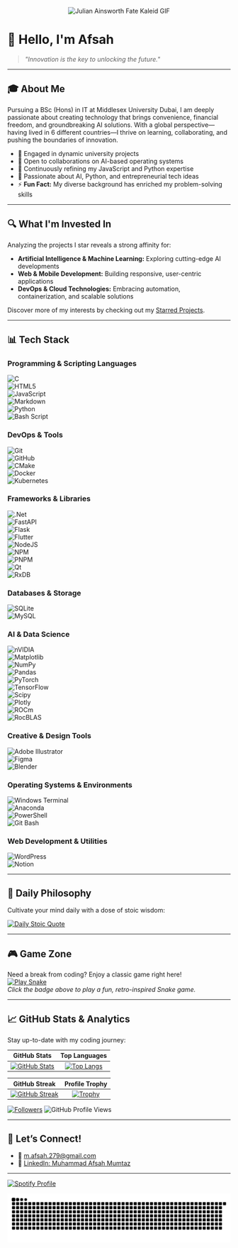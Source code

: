<!-- Animated Header GIF -->
<p align="center">
  <img src="https://media1.tenor.com/m/SmFyi15byc8AAAAC/julian-ainsworth-fate-kaleid.gif" alt="Julian Ainsworth Fate Kaleid GIF" style="max-width:100%;" />
</p>

# 👋 Hello, I'm Afsah

> *"Innovation is the key to unlocking the future."*

---

## 🎓 About Me

Pursuing a BSc (Hons) in IT at Middlesex University Dubai, I am deeply passionate about creating technology that brings convenience, financial freedom, and groundbreaking AI solutions. With a global perspective—having lived in 6 different countries—I thrive on learning, collaborating, and pushing the boundaries of innovation.

- 🔭 Engaged in dynamic university projects  
- 👯 Open to collaborations on AI-based operating systems  
- 🌱 Continuously refining my JavaScript and Python expertise  
- 💬 Passionate about AI, Python, and entrepreneurial tech ideas  
- ⚡ **Fun Fact:** My diverse background has enriched my problem-solving skills

---

## 🔍 What I'm Invested In

Analyzing the projects I star reveals a strong affinity for:
- **Artificial Intelligence & Machine Learning:** Exploring cutting-edge AI developments  
- **Web & Mobile Development:** Building responsive, user-centric applications  
- **DevOps & Cloud Technologies:** Embracing automation, containerization, and scalable solutions

Discover more of my interests by checking out my [Starred Projects](https://github.com/NAME0x0?tab=stars).

---

## 📊 Tech Stack

### Programming & Scripting Languages
![C](https://img.shields.io/badge/c-%2300599C.svg?style=for-the-badge&logo=c&logoColor=white)  
![HTML5](https://img.shields.io/badge/html5-%23E34F26.svg?style=for-the-badge&logo=html5&logoColor=white)  
![JavaScript](https://img.shields.io/badge/javascript-%23323330.svg?style=for-the-badge&logo=javascript&logoColor=%23F7DF1E)  
![Markdown](https://img.shields.io/badge/markdown-%23000000.svg?style=for-the-badge&logo=markdown&logoColor=white)  
![Python](https://img.shields.io/badge/python-3670A0?style=for-the-badge&logo=python&logoColor=ffdd54)  
![Bash Script](https://img.shields.io/badge/bash_script-%23121011.svg?style=for-the-badge&logo=gnu-bash&logoColor=white)

### DevOps & Tools
![Git](https://img.shields.io/badge/git-%23F05033.svg?style=for-the-badge&logo=git&logoColor=white)  
![GitHub](https://img.shields.io/badge/github-%23121011.svg?style=for-the-badge&logo=github&logoColor=white)  
![CMake](https://img.shields.io/badge/CMake-%23008FBA.svg?style=for-the-badge&logo=cmake&logoColor=white)  
![Docker](https://img.shields.io/badge/docker-%230db7ed.svg?style=for-the-badge&logo=docker&logoColor=white)  
![Kubernetes](https://img.shields.io/badge/kubernetes-%23326ce5.svg?style=for-the-badge&logo=kubernetes&logoColor=white)

### Frameworks & Libraries
![.Net](https://img.shields.io/badge/.NET-5C2D91?style=for-the-badge&logo=.net&logoColor=white)  
![FastAPI](https://img.shields.io/badge/FastAPI-005571?style=for-the-badge&logo=fastapi)  
![Flask](https://img.shields.io/badge/flask-%23000.svg?style=for-the-badge&logo=flask&logoColor=white)  
![Flutter](https://img.shields.io/badge/Flutter-%2302569B.svg?style=for-the-badge&logo=Flutter&logoColor=white)  
![NodeJS](https://img.shields.io/badge/node.js-6DA55F?style=for-the-badge&logo=node.js&logoColor=white)  
![NPM](https://img.shields.io/badge/NPM-%23CB3837.svg?style=for-the-badge&logo=npm&logoColor=white)  
![PNPM](https://img.shields.io/badge/pnpm-%234a4a4a.svg?style=for-the-badge&logo=pnpm&logoColor=f69220)  
![Qt](https://img.shields.io/badge/Qt-%23217346.svg?style=for-the-badge&logo=Qt&logoColor=white)  
![RxDB](https://img.shields.io/badge/rxdb-%238D1F89.svg?style=for-the-badge&logo=rxdb&logoColor=white)

### Databases & Storage
![SQLite](https://img.shields.io/badge/sqlite-%2307405e.svg?style=for-the-badge&logo=sqlite&logoColor=white)  
![MySQL](https://img.shields.io/badge/MySQL-4479A1?style=for-the-badge&logo=mysql&logoColor=white)

### AI & Data Science
![nVIDIA](https://img.shields.io/badge/cuda-000000.svg?style=for-the-badge&logo=nVIDIA&logoColor=green)  
![Matplotlib](https://img.shields.io/badge/Matplotlib-%23ffffff.svg?style=for-the-badge&logo=Matplotlib&logoColor=black)  
![NumPy](https://img.shields.io/badge/numpy-%23013243.svg?style=for-the-badge&logo=numpy&logoColor=white)  
![Pandas](https://img.shields.io/badge/pandas-%23150458.svg?style=for-the-badge&logo=pandas&logoColor=white)  
![PyTorch](https://img.shields.io/badge/PyTorch-%23EE4C2C.svg?style=for-the-badge&logo=PyTorch&logoColor=white)  
![TensorFlow](https://img.shields.io/badge/TensorFlow-%23FF6F00.svg?style=for-the-badge&logo=TensorFlow&logoColor=white)  
![Scipy](https://img.shields.io/badge/SciPy-%230C55A5.svg?style=for-the-badge&logo=scipy&logoColor=white)  
![Plotly](https://img.shields.io/badge/Plotly-%233F4F75.svg?style=for-the-badge&logo=plotly&logoColor=white)  
![ROCm](https://img.shields.io/badge/ROCm-%23EE4C2C.svg?style=for-the-badge&logo=AMD&logoColor=white)  
![RocBLAS](https://img.shields.io/badge/RocBLAS-%23ED1C24.svg?style=for-the-badge&logo=amd&logoColor=white)

### Creative & Design Tools
![Adobe Illustrator](https://img.shields.io/badge/adobe%20illustrator-%23FF9A00.svg?style=for-the-badge&logo=adobe%20illustrator&logoColor=white)  
![Figma](https://img.shields.io/badge/figma-%23F24E1E.svg?style=for-the-badge&logo=figma&logoColor=white)  
![Blender](https://img.shields.io/badge/blender-%23F5792A.svg?style=for-the-badge&logo=blender&logoColor=white)

### Operating Systems & Environments
![Windows Terminal](https://img.shields.io/badge/Windows%20Terminal-%234D4D4D.svg?style=for-the-badge&logo=windows-terminal&logoColor=white)  
![Anaconda](https://img.shields.io/badge/Anaconda-%2344A833.svg?style=for-the-badge&logo=anaconda&logoColor=white)  
![PowerShell](https://img.shields.io/badge/PowerShell-%235391FE.svg?style=for-the-badge&logo=powershell&logoColor=white)  
![Git Bash](https://img.shields.io/badge/Git%20Bash-%23121011.svg?style=for-the-badge&logo=git&logoColor=white)

### Web Development & Utilities
![WordPress](https://img.shields.io/badge/WordPress-%23117AC9.svg?style=for-the-badge&logo=WordPress&logoColor=white)  
![Notion](https://img.shields.io/badge/Notion-%23000000.svg?style=for-the-badge&logo=notion&logoColor=white)

---

## 🧘 Daily Philosophy

Cultivate your mind daily with a dose of stoic wisdom:

[![Daily Stoic Quote](https://readme-daily-quotes.vercel.app/api?category=stoicism&theme=dark)](https://github.com/cheehwatang/github-readme-daily-quotes)

---

## 🎮 Game Zone

Need a break from coding? Enjoy a classic game right here!  
[![Play Snake](https://img.shields.io/badge/Play-Snake-brightgreen?style=for-the-badge&logo=snake)](https://example.com/play-snake)  
*Click the badge above to play a fun, retro-inspired Snake game.*

---

## 📈 GitHub Stats & Analytics

Stay up-to-date with my coding journey:

| GitHub Stats | Top Languages |
|:------------:|:-------------:|
| [![GitHub Stats](https://github-readme-stats.vercel.app/api?username=NAME0x0&show_icons=true&theme=radical)](https://github.com/NAME0x0) | [![Top Langs](https://github-readme-stats.vercel.app/api/top-langs/?username=NAME0x0&layout=compact&theme=radical)](https://github.com/NAME0x0) |

| GitHub Streak | Profile Trophy |
|:-------------:|:--------------:|
| [![GitHub Streak](https://github-readme-streak-stats-six-gray.vercel.app?user=NAME0x0&theme=radical&date_format=M%20j%5B%2C%20Y%5D&hide_current_streak=true)](https://git.io/streak-stats) | [![Trophy](https://github-profile-trophy.vercel.app/?username=NAME0x0&theme=radical)](https://github.com/ryo-ma/github-profile-trophy) |

  [![Followers](https://img.shields.io/github/followers/NAME0x0?style=social)](https://github.com/NAME0x0)
  <img src="https://komarev.com/ghpvc/?username=NAME0x0&color=brightgreen" alt="GitHub Profile Views" />

---

## 🤝 Let’s Connect!

- 📧 [m.afsah.279@gmail.com](mailto:m.afsah.279@gmail.com)  
- 💼 [LinkedIn: Muhammad Afsah Mumtaz](https://www.linkedin.com/in/muhammad-afsah-mumtaz/)

---

[![Spotify Profile](https://spotify-github-profile.kittinanx.com/api/view?uid=x9f8qlmq4t8rnbe5aqgjka9fb&cover_image=true&theme=default&show_offline=false&background_color=121212&interchange=true&bar_color=53b14f&bar_color_cover=true)](https://spotify-github-profile.kittinanx.com/api/view?uid=x9f8qlmq4t8rnbe5aqgjka9fb&redirect=true)

<p align="center">
  <img alt="GitHub Snake" src="https://raw.githubusercontent.com/NAME0x0/NAME0x0/output/github-contribution-grid-snake-dark.svg" />
</p>
